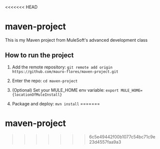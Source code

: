 <<<<<<< HEAD
# maven-project

This is my Maven project from MuleSoft's advanced development class

## How to run the project

1. Add the remote repository: `git remote add origin https://github.com/mauro-flores/maven-project.git`

1. Enter the repo: `cd maven-project`

1. (Optional) Set your MULE_HOME env variable: `export MULE_HOME={locationOfMuleInstall}`

1. Package and deploy: `mvn install`
=======
# maven-project
>>>>>>> 6c5e49442f00b1077c54bc71c9e23d4557faa9a3
